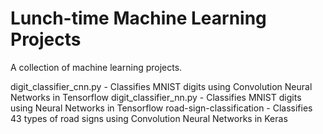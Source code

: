 # Lunch-time Machine Learning Projects
A collection of machine learning projects.

digit_classifier_cnn.py - Classifies MNIST digits using Convolution Neural Networks in Tensorflow
digit_classifier_nn.py - Classifies MNIST digits using Neural Networks in Tensorflow
road-sign-classification - Classifies 43 types of road signs using Convolution Neural Networks in Keras

